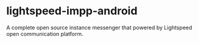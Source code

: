 # lightspeed-impp-android
A complete open source instance messenger that powered by Lightspeed open communication platform. 
